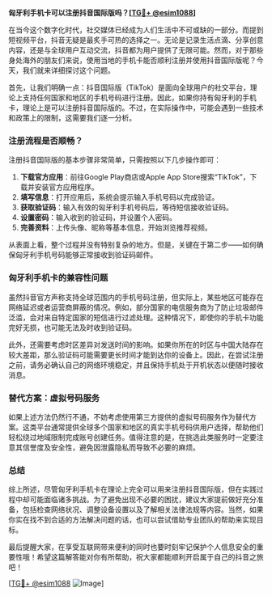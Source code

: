 **匈牙利手机卡可以注册抖音国际版吗？[[TG💪+ @esim1088](https://t.me/s/esim1088)]**

在当今这个数字化时代，社交媒体已经成为人们生活中不可或缺的一部分。而提到短视频平台，抖音无疑是最炙手可热的选择之一。无论是记录生活点滴、分享创意内容，还是与全球用户互动交流，抖音都为用户提供了无限可能。然而，对于那些身处海外的朋友们来说，使用当地的手机卡能否顺利注册并使用抖音国际版呢？今天，我们就来详细探讨这个问题。

首先，让我们明确一点：抖音国际版（TikTok）是面向全球用户的社交平台，理论上支持任何国家和地区的手机号码进行注册。因此，如果你持有匈牙利的手机卡，理论上是可以注册抖音国际版的。不过，在实际操作中，可能会遇到一些技术和政策上的限制，这需要我们逐一分析。

### 注册流程是否顺畅？

注册抖音国际版的基本步骤非常简单，只需按照以下几步操作即可：

1. **下载官方应用**：前往Google Play商店或Apple App Store搜索“TikTok”，下载并安装官方应用程序。
2. **填写信息**：打开应用后，系统会提示输入手机号码以完成验证。
3. **获取验证码**：输入有效的匈牙利手机号码后，等待短信接收验证码。
4. **设置密码**：输入收到的验证码，并设置个人密码。
5. **完善资料**：上传头像、昵称等基本信息，开始浏览推荐视频。

从表面上看，整个过程并没有特别复杂的地方。但是，关键在于第二步——如何确保匈牙利手机号码能够正常接收到验证码邮件。

### 匈牙利手机卡的兼容性问题

虽然抖音官方声称支持全球范围内的手机号码注册，但实际上，某些地区可能存在网络延迟或者运营商屏蔽的情况。例如，部分国家的电信服务商为了防止垃圾邮件泛滥，会对来自特定国家的短信进行过滤处理。这种情况下，即使你的手机卡功能完好无损，也可能无法及时收到验证码。

此外，还需要考虑时区差异对发送时间的影响。如果你所在的时区与中国大陆存在较大差距，那么验证码可能需要更长时间才能到达你的设备上。因此，在尝试注册之前，请务必确认自己的网络环境稳定，并且保持手机处于开机状态以便随时接收消息。

### 替代方案：虚拟号码服务

如果上述方法仍然行不通，不妨考虑使用第三方提供的虚拟号码服务作为替代方案。这类平台通常提供全球多个国家和地区的真实手机号码供用户选择，帮助他们轻松绕过地域限制完成账号创建任务。值得注意的是，在挑选此类服务时一定要注意其信誉度及安全性，避免因泄露隐私而导致不必要的麻烦。

### 总结

综上所述，尽管匈牙利手机卡在理论上完全可以用来注册抖音国际版，但在实践过程中却可能面临诸多挑战。为了避免出现不必要的困扰，建议大家提前做好充分准备，包括检查网络状况、调整设备设置以及了解相关法律法规等内容。当然，如果你实在找不到合适的方法解决问题的话，也可以尝试借助专业团队的帮助来实现目标。

最后提醒大家，在享受互联网带来便利的同时也要时刻牢记保护个人信息安全的重要性哦！希望这篇解答能对你有所帮助，祝大家都能顺利开启属于自己的抖音之旅吧！

[[TG💪+ @esim1088](https://t.me/s/esim1088) ![Image](https://i.postimg.cc/4NQfJmqS/Snipaste-2025-05-13-00-14-12.png)]